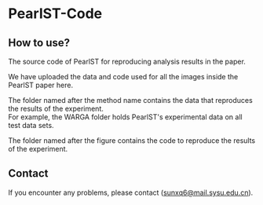 # PearlST-Code

## How to use?
The source code of PearlST for reproducing analysis results in the paper.  

We have uploaded the data and code used for all the images inside the PearlST paper here.  

The folder named after the method name contains the data that reproduces the results of the experiment.    
For example, the WARGA folder holds PearlST's experimental data on all test data sets.   

The folder named after the figure contains the code to reproduce the results of the experiment.   

## Contact  
If you encounter any problems, please contact (sunxq6@mail.sysu.edu.cn).

